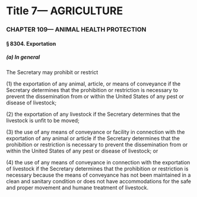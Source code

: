
# Title 7— AGRICULTURE
### CHAPTER 109— ANIMAL HEALTH PROTECTION
#### § 8304. Exportation
##### (a) In general

The Secretary may prohibit or restrict

(1) the exportation of any animal, article, or means of conveyance if the Secretary determines that the prohibition or restriction is necessary to prevent the dissemination from or within the United States of any pest or disease of livestock;

(2) the exportation of any livestock if the Secretary determines that the livestock is unfit to be moved;

(3) the use of any means of conveyance or facility in connection with the exportation of any animal or article if the Secretary determines that the prohibition or restriction is necessary to prevent the dissemination from or within the United States of any pest or disease of livestock; or

(4) the use of any means of conveyance in connection with the exportation of livestock if the Secretary determines that the prohibition or restriction is necessary because the means of conveyance has not been maintained in a clean and sanitary condition or does not have accommodations for the safe and proper movement and humane treatment of livestock.
